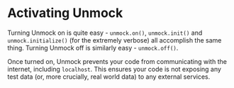 # Activating Unmock

Turning Unmock on is quite easy - `unmock.on()`, `unmock.init()` and `unmock.initialize()` (for the extremely verbose) all accomplish the same thing.
Turning Unmock off is similarly easy - `unmock.off()`.

Once turned on, Unmock prevents your code from communicating with the internet, including `localhost`. This ensures your code is not exposing any test data (or, more crucially, real world data) to any external services.
